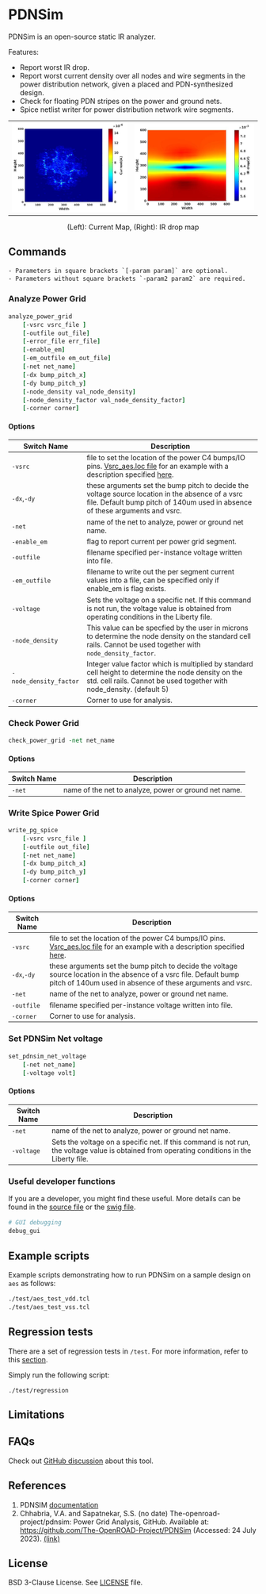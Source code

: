 # PDNSim

PDNSim is an open-source static IR analyzer.

Features:

-   Report worst IR drop.
-   Report worst current density over all nodes and wire segments in the
    power distribution network, given a placed and PDN-synthesized design.
-   Check for floating PDN stripes on the power and ground nets.
-   Spice netlist writer for power distribution network wire segments.

| | |
| - | - |
| ![Image 1](doc/current_map.jpg) | ![Image 2](doc/IR_map.jpg) |
<p style="text-align: center;">(Left): Current Map, (Right): IR drop map</p>

## Commands

```{note}
- Parameters in square brackets `[-param param]` are optional.
- Parameters without square brackets `-param2 param2` are required.
```

### Analyze Power Grid

```tcl
analyze_power_grid
    [-vsrc vsrc_file ]
    [-outfile out_file]
    [-error_file err_file]
    [-enable_em]
    [-em_outfile em_out_file]
    [-net net_name]
    [-dx bump_pitch_x]
    [-dy bump_pitch_y]
    [-node_density val_node_density]
    [-node_density_factor val_node_density_factor]
    [-corner corner]
```

#### Options

| Switch Name | Description |
| ----- | ----- |
| `-vsrc` | file to set the location of the power C4 bumps/IO pins. [Vsrc_aes.loc file](test/Vsrc_aes_vdd.loc) for an example with a description specified [here](doc/Vsrc_description.md). |
| `-dx`,`-dy` | these arguments set the bump pitch to decide the voltage source location in the absence of a vsrc file. Default bump pitch of 140um used in absence of these arguments and vsrc. |
| `-net` | name of the net to analyze, power or ground net name. |
| `-enable_em` | flag to report current per power grid segment. |
| `-outfile` | filename specified per-instance voltage written into file. |
| `-em_outfile` | filename to write out the per segment current values into a file, can be specified only if enable_em is flag exists. |
| `-voltage` | Sets the voltage on a specific net. If this command is not run, the voltage value is obtained from operating conditions in the Liberty file. |
| `-node_density` | This value can be specfied by the user in microns to determine the node density on the standard cell rails. Cannot be used together with `node_density_factor`. |
| `-node_density_factor` | Integer value factor which is multiplied by standard cell height to determine the node density on the std. cell rails. Cannot be used together with node_density. (default 5) |
| `-corner` | Corner to use for analysis. | 

### Check Power Grid

```tcl
check_power_grid -net net_name
```

#### Options

| Switch Name | Description |
| ----- | ----- |
| `-net` | name of the net to analyze, power or ground net name. |

### Write Spice Power Grid

```tcl
write_pg_spice
    [-vsrc vsrc_file ]
    [-outfile out_file]
    [-net net_name]
    [-dx bump_pitch_x]
    [-dy bump_pitch_y]
    [-corner corner]
```

#### Options

| Switch Name | Description |
| ----- | ----- |
| `-vsrc` | file to set the location of the power C4 bumps/IO pins. [Vsrc_aes.loc file](test/Vsrc_aes_vdd.loc) for an example with a description specified [here](doc/Vsrc_description.md). |
| `-dx`,`-dy` | these arguments set the bump pitch to decide the voltage source location in the absence of a vsrc file. Default bump pitch of 140um used in absence of these arguments and vsrc. |
| `-net` | name of the net to analyze, power or ground net name. |
| `-outfile` | filename specified per-instance voltage written into file. |
| `-corner` | Corner to use for analysis. | 

### Set PDNSim Net voltage

```tcl
set_pdnsim_net_voltage
    [-net net_name]
    [-voltage volt]
```

#### Options

| Switch Name | Description |
| ----- | ----- |
| `-net` | name of the net to analyze, power or ground net name. |
| `-voltage` | Sets the voltage on a specific net. If this command is not run, the voltage value is obtained from operating conditions in the Liberty file. |

### Useful developer functions

If you are a developer, you might find these useful. More details can be found in the [source file](./src/pdnsim.cpp) or the [swig file](./src/pdnsim.i).

```tcl
# GUI debugging 
debug_gui
```

## Example scripts

Example scripts demonstrating how to run PDNSim on a sample design on `aes` as follows:

```tcl
./test/aes_test_vdd.tcl
./test/aes_test_vss.tcl
```

## Regression tests

There are a set of regression tests in `/test`. For more information, refer to this [section](../../README.md#regression-tests).

Simply run the following script:

```shell
./test/regression
```

## Limitations

## FAQs

Check out [GitHub discussion](https://github.com/The-OpenROAD-Project/OpenROAD/discussions/categories/q-a?discussions_q=category%3AQ%26A+psm+in%3Atitle)
about this tool.

## References 

1. PDNSIM [documentation](doc/PDNSim-documentation.pdf)
1. Chhabria, V.A. and Sapatnekar, S.S. (no date) The-openroad-project/pdnsim: Power Grid Analysis, GitHub. Available at: https://github.com/The-OpenROAD-Project/PDNSim (Accessed: 24 July 2023). [(link)](https://github.com/The-OpenROAD-Project/PDNSim)

## License

BSD 3-Clause License. See [LICENSE](LICENSE) file.
